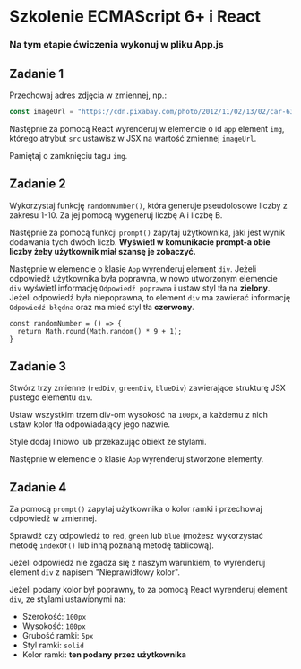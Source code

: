 # Szkolenie ECMAScript 6+ i React

### Na tym etapie ćwiczenia wykonuj w pliku App.js


## Zadanie 1

Przechowaj adres zdjęcia w zmiennej, np.:

```js
const imageUrl = "https://cdn.pixabay.com/photo/2012/11/02/13/02/car-63930_960_720.jpg";
```

Następnie za pomocą React wyrenderuj w elemencie o id `app` element `img`, którego atrybut `src` ustawisz w JSX na wartość zmiennej `imageUrl`.

Pamiętaj o zamknięciu tagu `img`.


## Zadanie 2



Wykorzystaj funkcję `randomNumber()`, która generuje pseudolosowe liczby z zakresu 1-10. Za jej pomocą wygeneruj liczbę A i liczbę B.

Następnie za pomocą funkcji `prompt()` zapytaj użytkownika, jaki jest wynik dodawania tych dwóch liczb. **Wyświetl w komunikacie prompt-a obie liczby żeby użytkownik miał szansę je zobaczyć.**

Następnie w elemencie o klasie `App` wyrenderuj element `div`. Jeżeli odpowiedź użytkownika była poprawna, w nowo utworzonym elemencie `div` wyświetl informację `Odpowiedź poprawna` i ustaw styl tła na **zielony**. Jeżeli odpowiedź była niepoprawna, to element `div` ma zawierać informację `Odpowiedź błędna` oraz ma mieć styl tła **czerwony**.

```
const randomNumber = () => {
  return Math.round(Math.random() * 9 + 1);
}
```



## Zadanie 3

Stwórz trzy zmienne (`redDiv`, `greenDiv`, `blueDiv`) zawierające strukturę JSX pustego elementu `div`.

Ustaw wszystkim trzem div-om wysokość na ```100px```, a każdemu z nich ustaw kolor tła odpowiadający jego nazwie. 

Style dodaj liniowo lub przekazując obiekt ze stylami.

Następnie w elemencie o klasie `App` wyrenderuj stworzone elementy.



## Zadanie 4

Za pomocą `prompt()` zapytaj użytkownika o kolor ramki i przechowaj odpowiedź w zmiennej.

Sprawdź czy odpowiedź to `red`, `green` lub `blue` (możesz wykorzystać metodę `indexOf()` lub inną poznaną metodę tablicową). 

Jeżeli odpowiedź nie zgadza się z naszym warunkiem, to wyrenderuj element `div` z napisem "Nieprawidłowy kolor".

Jeżeli podany kolor był poprawny, to za pomocą React wyrenderuj element `div`, ze stylami ustawionymi na:

- Szerokość: `100px`
- Wysokość: `100px`
- Grubość ramki: `5px`
- Styl ramki: `solid`
- Kolor ramki: **ten podany przez użytkownika**
